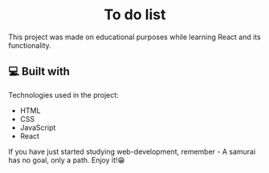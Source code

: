 <h1 align="center" id="title">To do list</h1>

<p id="description">This project was made on educational purposes while learning React and its functionality.</p>

  
  
<h2>💻 Built with</h2>

Technologies used in the project:
*   HTML
*   CSS
*   JavaScript
*   React

<p id="quote">If you have just started studying web-development, remember - A samurai has no goal, only a path. Enjoy it!😁</p>
